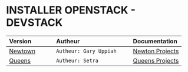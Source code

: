 # INSTALLER OPENSTACK - DEVSTACK 

| Version              | Autheur                               | Documentation                                                      |
|:---------------------|:--------------------------------------|:-------------------------------------------------------------------|
|[Newtown](./NEWTON.md)| `Autheur: Gary Uppiah`                | [Newton Projects](https://docs.openstack.org/newton/projects.html) |
|[Queens](./QUEENS.md) | `Autheur: Setra`                      | [Queens Projects](https://docs.openstack.org/queens/projects.html) |
